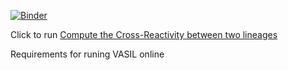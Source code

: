 [![Binder](https://mybinder.org/badge_logo.svg)](https://mybinder.org/v2/gh/AlexiaNomena/VASIL_Extra/HEAD?urlpath=%2Fvoila%2Frender%2FCross_Demo.ipynb)

Click to run  [Compute the Cross-Reactivity between two lineages](https://mybinder.org/v2/gh/AlexiaNomena/VASIL_Extra/HEAD?urlpath=%2Fvoila%2Frender%2FCross_Demo.ipynb)
 
Requirements for runing VASIL online
